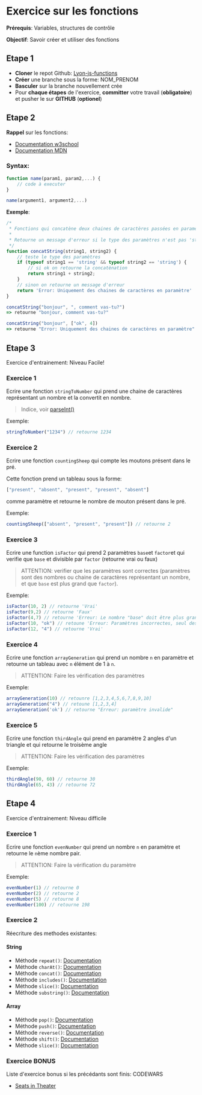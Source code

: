 # Exercice sur les fonctions

**Prérequis**: Variables, structures de contrôle

**Objectif**: Savoir créer et utiliser des fonctions

## Etape 1

- **Cloner** le repot Github: [Lyon-js-functions](https://github.com/EdenSchoolFrance/Lyon-js-functions.git)
- **Créer** une branche sous la forme: NOM_PRENOM
- **Basculer** sur la branche nouvellement crée
- Pour **chaque étapes** de l'exercice, **committer** votre travail (**obligatoire**) et pusher le sur **GITHUB** (**optionel**)

## Etape 2

**Rappel** sur les fonctions:

- [Documentation w3school](https://www.w3schools.com/js/js_functions.asp)
- [Documentation MDN](https://developer.mozilla.org/fr/docs/Web/JavaScript/Guide/Fonctions)

### Syntax: 

```js
function name(param1, param2,...) {
    // code à executer
}

name(argument1, argument2,...)
```

**Exemple**: 

```js
/*
 * Fonctions qui concatène deux chaines de caractères passées en paramètres
 *
 * Retourne un message d'erreur si le type des paramètres n'est pas 'string'
 */
function concatString(string1, string2) {
    // teste le type des paramètres
    if (typeof string1 == 'string' && typeof string2 == 'string') {
        // si ok on retourne la concatènation
        return string1 + string2;
    }
    // sinon on retourne un message d'erreur
    return 'Error: Uniquement des chaines de caractères en paramètre'
}

concatString("bonjour", ", comment vas-tu?") 
=> retourne "bonjour, comment vas-tu?"

concatString("bonjour", ["ok", 4]) 
=> retourne "Error: Uniquement des chaines de caractères en paramètre"
```


## Etape 3

Exercice d'entrainement: Niveau Facile!

### Exercice 1

Ecrire une fonction `stringToNumber` qui prend une chaine de caractères représentant un nombre et la convertit en nombre.

> Indice, voir [parseInt()](https://www.w3schools.com/jsref/jsref_parseint.asp)

Exemple: 
```js
stringToNumber("1234") // retourne 1234
```

### Exercice 2

Ecrire une fonction `countingSheep` qui compte les moutons présent dans le pré.

Cette fonction prend un tableau sous la forme:

```js 
["present", "absent", "present", "present", "absent"]
```
 comme paramètre et retourne le nombre de mouton présent dans le pré.

 Exemple:

 ```js
 countingSheep(["absent", "present", "present"]) // retourne 2
 ```

### Exercice 3

Ecrire une function `isFactor` qui prend 2 paramètres `base`et `factor`et qui verifie que `base` et divisible par `factor` (retourne vrai ou faux)

> ATTENTION: verifier que les paramètres sont correctes (paramètres sont des nombres ou chaine de caractères représentant un nombre, et que `base` est plus grand que `factor`).

Exemple: 

```js
isFactor(10, 2) // retourne 'Vrai'
isFactor(9,2) // retourne 'Faux'
isFactor(4,7) // retourne 'Erreur: Le nombre "base" doit être plus grand que "factor"
isFactor(10, "ok") // retoune 'Erreur: Paramètres incorrectes, seul des nombres sont autorisés!'
isFactor(12, "4") // retourne 'Vrai'
```

### Exercice 4

Ecrire une fonction `arrayGeneration` qui prend un nombre `n` en paramètre et retourne un tableau avec `n` élément de 1 à `n`.

> ATTENTION: Faire les vérification des paramètres

Exemple:

```js
arrayGeneration(10) // retounre [1,2,3,4,5,6,7,8,9,10]
arrayGeneration("4") // retoune [1,2,3,4]
arrayGeneration('ok') // retourne "Erreur: paramètre invalide"
```
### Exercice 5

Ecrire une fonction `thirdAngle` qui prend en paramètre 2 angles d'un triangle et qui retourne le troisème angle

> ATTENTION: Faire les vérification des paramètres

Exemple:

```js
thirdAngle(90, 60) // retourne 30
thirdAngle(65, 43) // retourne 72
```

## Etape 4

Exercice d'entrainement: Niveau difficile

### Exercice 1

Ecrire une fonction `evenNumber` qui prend un nombre `n` en paramètre et retourne le `n`ème nombre pair.

> ATTENTION: Faire la vérification du paramètre

Exemple:

```js
evenNumber(1) // retourne 0
evenNumber(2) // retourne 2
evenNumber(5) // retourne 8
evenNumber(100) // retourne 198
```

### Exercice 2

Réecriture des methodes existantes:

#### String

- Méthode `repeat()`: [Documentation](https://developer.mozilla.org/fr/docs/Web/JavaScript/Reference/Objets_globaux/String/repeat)
- Méthode `charAt()`: [Documentation](https://developer.mozilla.org/fr/docs/Web/JavaScript/Reference/Objets_globaux/String/charAt)
- Méthode `concat()`: [Documentation](https://developer.mozilla.org/fr/docs/Web/JavaScript/Reference/Objets_globaux/String/concat)
- Méthode `includes()`: [Documentation](https://developer.mozilla.org/fr/docs/Web/JavaScript/Reference/Objets_globaux/String/includes)
- Méthode `slice()`: [Documentation](https://developer.mozilla.org/fr/docs/Web/JavaScript/Reference/Objets_globaux/String/slice)
- Méthode `substring()`: [Documentation](https://developer.mozilla.org/fr/docs/Web/JavaScript/Reference/Objets_globaux/String/substring)

#### Array

- Méthode `pop()`: [Documentation](https://developer.mozilla.org/fr/docs/Web/JavaScript/Reference/Objets_globaux/Array/pop)
- Méthode `push()`: [Documentation](https://developer.mozilla.org/fr/docs/Web/JavaScript/Reference/Objets_globaux/Array/push)
- Méthode `reverse()`: [Documentation](https://developer.mozilla.org/fr/docs/Web/JavaScript/Reference/Objets_globaux/Array/reverse)
- Méthode `shift()`: [Documentation](https://developer.mozilla.org/fr/docs/Web/JavaScript/Reference/Objets_globaux/Array/shift)
- Méthode `slice()`: [Documentation](https://developer.mozilla.org/fr/docs/Web/JavaScript/Reference/Objets_globaux/Array/slice)


### Exercice BONUS

Liste d'exercice bonus si les précédants sont finis: CODEWARS

- [Seats in Theater](https://www.codewars.com/kata/588417e576933b0ec9000045)

